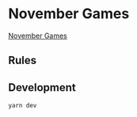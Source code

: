 # November Games

[November Games](https://nov.syntheticmind.space/)

## Rules

## Development

`yarn dev`
